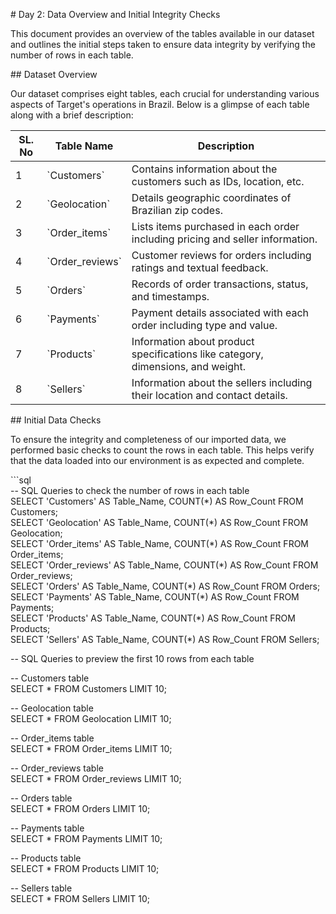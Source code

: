 \# Day 2: Data Overview and Initial Integrity Checks

This document provides an overview of the tables available in our dataset and outlines the initial steps taken to ensure data integrity by verifying the number of rows in each table.

\#\# Dataset Overview

Our dataset comprises eight tables, each crucial for understanding various aspects of Target's operations in Brazil. Below is a glimpse of each table along with a brief description:

| SL. No | Table Name     | Description                                          |  
|--------|----------------|------------------------------------------------------|  
| 1      | \`Customers\`    | Contains information about the customers such as IDs, location, etc. |  
| 2      | \`Geolocation\`  | Details geographic coordinates of Brazilian zip codes. |  
| 3      | \`Order\_items\`  | Lists items purchased in each order including pricing and seller information. |  
| 4      | \`Order\_reviews\`| Customer reviews for orders including ratings and textual feedback. |  
| 5      | \`Orders\`       | Records of order transactions, status, and timestamps. |  
| 6      | \`Payments\`     | Payment details associated with each order including type and value. |  
| 7      | \`Products\`     | Information about product specifications like category, dimensions, and weight. |  
| 8      | \`Sellers\`      | Information about the sellers including their location and contact details. |

\#\# Initial Data Checks

To ensure the integrity and completeness of our imported data, we performed basic checks to count the rows in each table. This helps verify that the data loaded into our environment is as expected and complete.

\`\`\`sql  
\-- SQL Queries to check the number of rows in each table  
SELECT 'Customers' AS Table\_Name, COUNT(\*) AS Row\_Count FROM Customers;  
SELECT 'Geolocation' AS Table\_Name, COUNT(\*) AS Row\_Count FROM Geolocation;  
SELECT 'Order\_items' AS Table\_Name, COUNT(\*) AS Row\_Count FROM Order\_items;  
SELECT 'Order\_reviews' AS Table\_Name, COUNT(\*) AS Row\_Count FROM Order\_reviews;  
SELECT 'Orders' AS Table\_Name, COUNT(\*) AS Row\_Count FROM Orders;  
SELECT 'Payments' AS Table\_Name, COUNT(\*) AS Row\_Count FROM Payments;  
SELECT 'Products' AS Table\_Name, COUNT(\*) AS Row\_Count FROM Products;  
SELECT 'Sellers' AS Table\_Name, COUNT(\*) AS Row\_Count FROM Sellers;

\-- SQL Queries to preview the first 10 rows from each table

\-- Customers table  
SELECT \* FROM Customers LIMIT 10;

\-- Geolocation table  
SELECT \* FROM Geolocation LIMIT 10;

\-- Order\_items table  
SELECT \* FROM Order\_items LIMIT 10;

\-- Order\_reviews table  
SELECT \* FROM Order\_reviews LIMIT 10;

\-- Orders table  
SELECT \* FROM Orders LIMIT 10;

\-- Payments table  
SELECT \* FROM Payments LIMIT 10;

\-- Products table  
SELECT \* FROM Products LIMIT 10;

\-- Sellers table  
SELECT \* FROM Sellers LIMIT 10;

